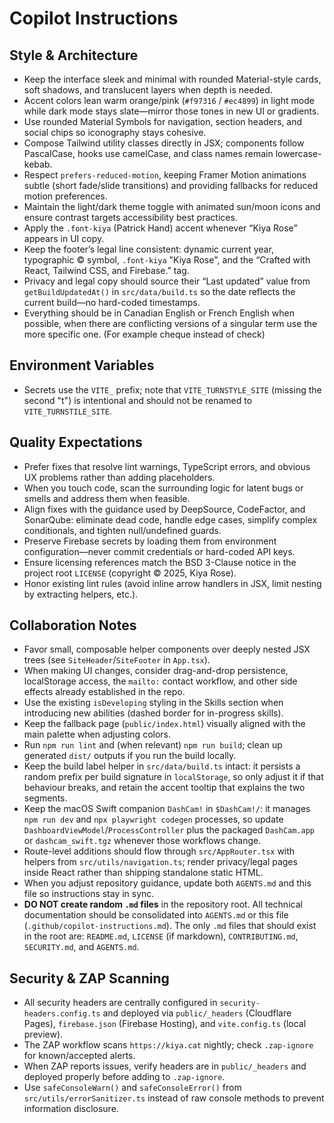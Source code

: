 # Copilot Instructions

## Style & Architecture

- Keep the interface sleek and minimal with rounded Material-style cards, soft shadows, and translucent layers when depth is needed.
- Accent colors lean warm orange/pink (`#f97316` / `#ec4899`) in light mode while dark mode stays slate—mirror those tones in new UI or gradients.
- Use rounded Material Symbols for navigation, section headers, and social chips so iconography stays cohesive.
- Compose Tailwind utility classes directly in JSX; components follow PascalCase, hooks use camelCase, and class names remain lowercase-kebab.
- Respect `prefers-reduced-motion`, keeping Framer Motion animations subtle (short fade/slide transitions) and providing fallbacks for reduced motion preferences.
- Maintain the light/dark theme toggle with animated sun/moon icons and ensure contrast targets accessibility best practices.
- Apply the `.font-kiya` (Patrick Hand) accent whenever “Kiya Rose” appears in UI copy.
- Keep the footer’s legal line consistent: dynamic current year, typographic © symbol, `.font-kiya` "Kiya Rose", and the “Crafted with React, Tailwind CSS, and Firebase.” tag.
- Privacy and legal copy should source their “Last updated” value from `getBuildUpdatedAt()` in `src/data/build.ts` so the date reflects the current build—no hard-coded timestamps.
- Everything should be in Canadian English or French English when possible, when there are conflicting versions of a singular term use the more specific one. (For example cheque instead of check)

## Environment Variables

- Secrets use the `VITE_` prefix; note that `VITE_TURNSTYLE_SITE` (missing the second "t") is intentional and should not be renamed to `VITE_TURNSTILE_SITE`.

## Quality Expectations

- Prefer fixes that resolve lint warnings, TypeScript errors, and obvious UX problems rather than adding placeholders.
- When you touch code, scan the surrounding logic for latent bugs or smells and address them when feasible.
- Align fixes with the guidance used by DeepSource, CodeFactor, and SonarQube: eliminate dead code, handle edge cases, simplify complex conditionals, and tighten null/undefined guards.
- Preserve Firebase secrets by loading them from environment configuration—never commit credentials or hard-coded API keys.
- Ensure licensing references match the BSD 3-Clause notice in the project root `LICENSE` (copyright © 2025, Kiya Rose).
- Honor existing lint rules (avoid inline arrow handlers in JSX, limit nesting by extracting helpers, etc.).

## Collaboration Notes

- Favor small, composable helper components over deeply nested JSX trees (see `SiteHeader`/`SiteFooter` in `App.tsx`).
- When making UI changes, consider drag-and-drop persistence, localStorage access, the `mailto:` contact workflow, and other side effects already established in the repo.
- Use the existing `isDeveloping` styling in the Skills section when introducing new abilities (dashed border for in-progress skills).
- Keep the fallback page (`public/index.html`) visually aligned with the main palette when adjusting colors.
- Run `npm run lint` and (when relevant) `npm run build`; clean up generated `dist/` outputs if you run the build locally.
- Keep the build label helper in `src/data/build.ts` intact: it persists a random prefix per build signature in `localStorage`, so only adjust it if that behaviour breaks, and retain the accent tooltip that explains the two segments.
- Keep the macOS Swift companion `DashCam!` in `$DashCam!/`: it manages `npm run dev` and `npx playwright codegen` processes, so update `DashboardViewModel`/`ProcessController` plus the packaged `DashCam.app` or `dashcam_swift.tgz` whenever those workflows change.
- Route-level additions should flow through `src/AppRouter.tsx` with helpers from `src/utils/navigation.ts`; render privacy/legal pages inside React rather than shipping standalone static HTML.
- When you adjust repository guidance, update both `AGENTS.md` and this file so instructions stay in sync.
- **DO NOT create random `.md` files** in the repository root. All technical documentation should be consolidated into `AGENTS.md` or this file (`.github/copilot-instructions.md`). The only `.md` files that should exist in the root are: `README.md`, `LICENSE` (if markdown), `CONTRIBUTING.md`, `SECURITY.md`, and `AGENTS.md`.

## Security & ZAP Scanning

- All security headers are centrally configured in `security-headers.config.ts` and deployed via `public/_headers` (Cloudflare Pages), `firebase.json` (Firebase Hosting), and `vite.config.ts` (local preview).
- The ZAP workflow scans `https://kiya.cat` nightly; check `.zap-ignore` for known/accepted alerts.
- When ZAP reports issues, verify headers are in `public/_headers` and deployed properly before adding to `.zap-ignore`.
- Use `safeConsoleWarn()` and `safeConsoleError()` from `src/utils/errorSanitizer.ts` instead of raw console methods to prevent information disclosure.
